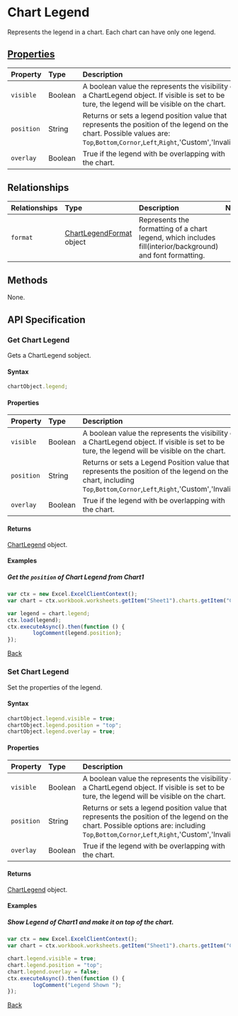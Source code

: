 # Chart Legend
Represents the legend in a chart. Each chart can have only one legend.

## [Properties](#get-chart-legend)

| Property         | Type    |Description|Notes |
|:-----------------|:--------|:----------|:-----|
| `visible` | Boolean |A boolean value the represents the visibility of a ChartLegend object. If visible is set to be ture, the legend will be visible on the chart. |  |
| `position` | String |Returns or sets a legend position value that represents the position of the legend on the chart. Possible values are: `Top`,`Bottom`,`Cornor`,`Left`,`Right`,'Custom','Invalid'| Legend.position |
| `overlay` | Boolean |True if the legend with be overlapping with the chart. | Legend.IncludeInLayout |


## Relationships

| Relationships    | Type    |Description|Notes |
|:-----------------|:--------|:----------|:-----|
| `format`          |[ChartLegendFormat](chartLegendFormat.md) object | Represents the formatting of a chart legend, which includes fill(interior/background) and font formatting.
     

## Methods
None.

## API Specification 
### Get Chart Legend

Gets a ChartLegend sobject.

#### Syntax
```js
chartObject.legend;
```
#### Properties
| Property         | Type    |Description| 
|:-----------------|:--------|:----------|
| `visible` | Boolean |A boolean value the represents the visibility of a ChartLegend object. If visible is set to be ture, the legend will be visible on the chart. |  
| `position` | String |Returns or sets a Legend Position value that represents the position of the legend on the chart, including `Top`,`Bottom`,`Cornor`,`Left`,`Right`,'Custom','Invalid'| 
| `overlay` | Boolean |True if the legend with be overlapping with the chart. | 

#### Returns

[ChartLegend](chartLegend.md) object. 

#### Examples

##### Get the `position` of Chart Legend from Chart1
```js
var ctx = new Excel.ExcelClientContext();
var chart = ctx.workbook.worksheets.getItem("Sheet1").charts.getItem("Chart1");	

var legend = chart.legend;
ctx.load(legend);
ctx.executeAsync().then(function () {
		logComment(legend.position);
});
```

[Back](#properties)

### Set Chart Legend

Set the properties of the legend.

#### Syntax

```js
chartObject.legend.visible = true;
chartObject.legend.position = "top"; 
chartObject.legend.overlay = true;
```

#### Properties
| Property         | Type    |Description| 
|:-----------------|:--------|:----------|
| `visible` | Boolean |A boolean value the represents the visibility of a ChartLegend object. If visible is set to be ture, the legend will be visible on the chart. |  
| `position` | String |Returns or sets a legend position value that represents the position of the legend on the chart. Possible options are: including `Top`,`Bottom`,`Cornor`,`Left`,`Right`,'Custom','Invalid'| 
| `overlay` | Boolean |True if the legend with be overlapping with the chart. | 

#### Returns
[ChartLegend](chartLegend.md) object. 


#### Examples

##### Show Legend of Chart1 and make it on top of the chart.
```js
var ctx = new Excel.ExcelClientContext();
var chart = ctx.workbook.worksheets.getItem("Sheet1").charts.getItem("Chart1");	

chart.legend.visible = true;
chart.legend.position = "top"; 
chart.legend.overlay = false; 
ctx.executeAsync().then(function () {
		logComment("Legend Shown ");
});
``` 
[Back](#properties)
